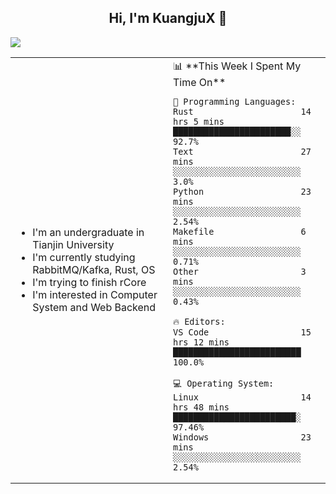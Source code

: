 <h2 align="center"> Hi, I'm KuangjuX 👋 </h2>
<p><img src="https://w.wallhaven.cc/full/nz/wallhaven-nz1e8j.jpg"></p>
<table>
    <tr>
        <td valign="center" width="50%">
            <ul>
                <li>I'm an undergraduate in Tianjin University</li>
                <li>I'm currently studying RabbitMQ/Kafka, Rust, OS</li>
                <li>I'm trying to finish rCore</li>
                <li>I'm interested in Computer System and Web Backend</li>
            </ul>
        </td>
       <td valign="top" width="50%">
<!--START_SECTION:waka-->
📊 **This Week I Spent My Time On** 

```text
💬 Programming Languages: 
Rust                     14 hrs 5 mins       ███████████████████████░░   92.7% 
Text                     27 mins             ░░░░░░░░░░░░░░░░░░░░░░░░░   3.0% 
Python                   23 mins             ░░░░░░░░░░░░░░░░░░░░░░░░░   2.54% 
Makefile                 6 mins              ░░░░░░░░░░░░░░░░░░░░░░░░░   0.71% 
Other                    3 mins              ░░░░░░░░░░░░░░░░░░░░░░░░░   0.43%

🔥 Editors: 
VS Code                  15 hrs 12 mins      █████████████████████████   100.0%

💻 Operating System: 
Linux                    14 hrs 48 mins      ████████████████████████░   97.46% 
Windows                  23 mins             ░░░░░░░░░░░░░░░░░░░░░░░░░   2.54%

```


<!--END_SECTION:waka-->
</td></tr>
</table>
